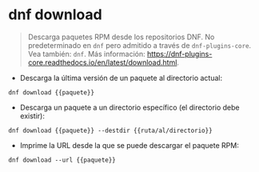 # dnf download

> Descarga paquetes RPM desde los repositorios DNF.
> No predeterminado en `dnf` pero admitido a través de `dnf-plugins-core`.
> Vea también: `dnf`.
> Más información: <https://dnf-plugins-core.readthedocs.io/en/latest/download.html>.

- Descarga la última versión de un paquete al directorio actual:

`dnf download {{paquete}}`

- Descarga un paquete a un directorio específico (el directorio debe existir):

`dnf download {{paquete}} --destdir {{ruta/al/directorio}}`

- Imprime la URL desde la que se puede descargar el paquete RPM:

`dnf download --url {{paquete}}`
